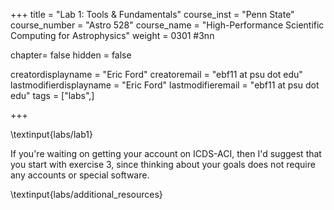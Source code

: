 +++
title = "Lab 1: Tools & Fundamentals"
course_inst = "Penn State"
course_number = "Astro 528"
course_name = "High-Performance Scientific Computing for Astrophysics"
weight = 0301  #3nn

chapter= false
hidden = false

creatordisplayname = "Eric Ford"
creatoremail = "ebf11 at psu dot edu"
lastmodifierdisplayname = "Eric Ford"
lastmodifieremail = "ebf11 at psu dot edu"
tags = ["labs",]

+++

\textinput{labs/lab1}


If you're waiting on getting your account on ICDS-ACI, then I'd suggest that you start with exercise 3, since thinking about your goals does not require any accounts or special software.

\textinput{labs/additional_resources}
